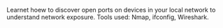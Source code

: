 Learnet hoew to discover open ports on devices in your local network to understand network exposure.
Tools used: Nmap, ifconfig, Wireshark.

